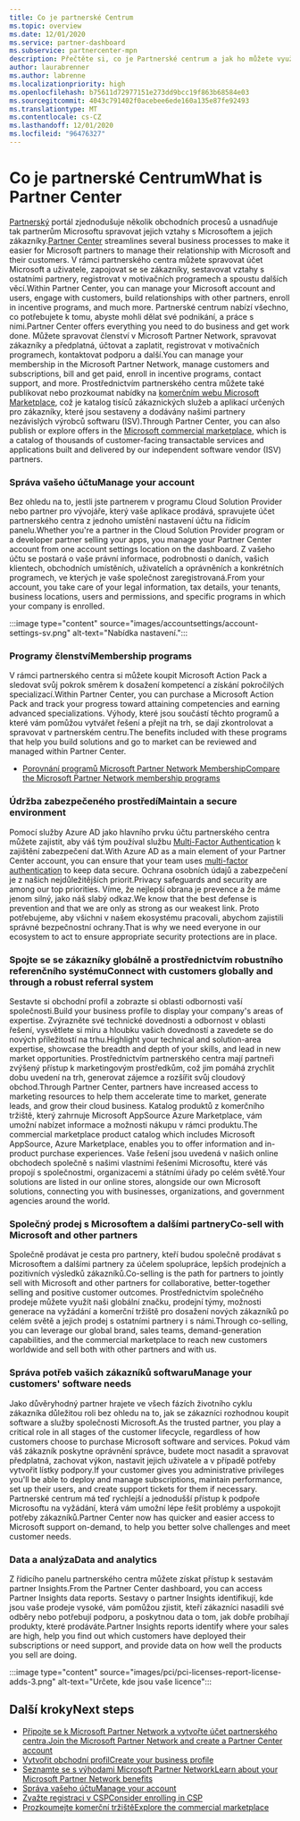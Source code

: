 ```yaml
---
title: Co je partnerské Centrum
ms.topic: overview
ms.date: 12/01/2020
ms.service: partner-dashboard
ms.subservice: partnercenter-mpn
description: Přečtěte si, co je Partnerské centrum a jak ho můžete využít k růstu vaší firmy.
author: laurabrenner
ms.author: labrenne
ms.localizationpriority: high
ms.openlocfilehash: b75611d72977151e273dd9bcc19f863b68584e03
ms.sourcegitcommit: 4043c791402f0acebee6ede160a135e87fe92493
ms.translationtype: MT
ms.contentlocale: cs-CZ
ms.lasthandoff: 12/01/2020
ms.locfileid: "96476327"
---
```

# <a name="what-is-partner-center"></a><span data-ttu-id="e5c65-103">Co je partnerské Centrum</span><span class="sxs-lookup"><span data-stu-id="e5c65-103">What is Partner Center</span></span>

<span data-ttu-id="e5c65-104">[Partnerský](https://partner.microsoft.com/dashboard/home) portál zjednodušuje několik obchodních procesů a usnadňuje tak partnerům Microsoftu spravovat jejich vztahy s Microsoftem a jejich zákazníky.</span><span class="sxs-lookup"><span data-stu-id="e5c65-104">[Partner Center](https://partner.microsoft.com/dashboard/home) streamlines several business processes to make it easier for Microsoft partners to manage their relationship with Microsoft and their customers.</span></span>   <span data-ttu-id="e5c65-105">V rámci partnerského centra můžete spravovat účet Microsoft a uživatele, zapojovat se se zákazníky, sestavovat vztahy s ostatními partnery, registrovat v motivačních programech a spoustu dalších věcí.</span><span class="sxs-lookup"><span data-stu-id="e5c65-105">Within Partner Center, you can manage your Microsoft account and users, engage with customers, build relationships with other partners, enroll in incentive programs, and much more.</span></span> <span data-ttu-id="e5c65-106">Partnerské centrum nabízí všechno, co potřebujete k tomu, abyste mohli dělat své podnikání, a práce s nimi.</span><span class="sxs-lookup"><span data-stu-id="e5c65-106">Partner Center offers everything you need to do business and get work done.</span></span> <span data-ttu-id="e5c65-107">Můžete spravovat členství v Microsoft Partner Network, spravovat zákazníky a předplatná, účtovat a zaplatit, registrovat v motivačních programech, kontaktovat podporu a další.</span><span class="sxs-lookup"><span data-stu-id="e5c65-107">You can manage your membership in the Microsoft Partner Network, manage customers and subscriptions, bill and get paid, enroll in incentive programs, contact support, and more.</span></span> <span data-ttu-id="e5c65-108">Prostřednictvím partnerského centra můžete také publikovat nebo prozkoumat nabídky na [komerčním webu Microsoft Marketplace](/azure/marketplace), což je katalog tisíců zákaznických služeb a aplikací určených pro zákazníky, které jsou sestaveny a dodávány našimi partnery nezávislých výrobců softwaru (ISV).</span><span class="sxs-lookup"><span data-stu-id="e5c65-108">Through Partner Center, you can also publish or explore offers in the [Microsoft commercial marketplace](/azure/marketplace), which is a catalog of thousands of customer-facing transactable services and applications built and delivered by our  independent software vendor (ISV) partners.</span></span>

### <a name="manage-your-account"></a><span data-ttu-id="e5c65-109">Správa vašeho účtu</span><span class="sxs-lookup"><span data-stu-id="e5c65-109">Manage your account</span></span>

<span data-ttu-id="e5c65-110">Bez ohledu na to, jestli jste partnerem v programu Cloud Solution Provider nebo partner pro vývojáře, který vaše aplikace prodává, spravujete účet partnerského centra z jednoho umístění nastavení účtu na řídicím panelu.</span><span class="sxs-lookup"><span data-stu-id="e5c65-110">Whether you're a partner in the Cloud Solution Provider program or a developer partner selling your apps, you manage your Partner Center account from one account settings location on the dashboard.</span></span>  <span data-ttu-id="e5c65-111">Z vašeho účtu se postará o vaše právní informace, podrobnosti o daních, vašich klientech, obchodních umístěních, uživatelích a oprávněních a konkrétních programech, ve kterých je vaše společnost zaregistrovaná.</span><span class="sxs-lookup"><span data-stu-id="e5c65-111">From your account, you take care of your legal information, tax details, your tenants, business locations, users and permissions, and specific programs in which your company is enrolled.</span></span> 

:::image type="content" source="images/accountsettings/account-settings-sv.png" alt-text="Nabídka nastavení.":::


### <a name="membership-programs"></a><span data-ttu-id="e5c65-113">Programy členství</span><span class="sxs-lookup"><span data-stu-id="e5c65-113">Membership programs</span></span>

<span data-ttu-id="e5c65-114">V rámci partnerského centra si můžete koupit Microsoft Action Pack a sledovat svůj pokrok směrem k dosažení kompetencí a získání pokročilých specializací.</span><span class="sxs-lookup"><span data-stu-id="e5c65-114">Within Partner Center, you can  purchase a Microsoft Action Pack and track your progress toward attaining competencies and earning advanced specializations.</span></span> <span data-ttu-id="e5c65-115">Výhody, které jsou součástí těchto programů a které vám pomůžou vytvářet řešení a přejít na trh, se dají zkontrolovat a spravovat v partnerském centru.</span><span class="sxs-lookup"><span data-stu-id="e5c65-115">The benefits included with these programs that help you build solutions and go to market can be reviewed and managed within Partner Center.</span></span>

- [<span data-ttu-id="e5c65-116">Porovnání programů Microsoft Partner Network Membership</span><span class="sxs-lookup"><span data-stu-id="e5c65-116">Compare the Microsoft Partner Network membership programs</span></span>](https://partner.microsoft.com/membership/compare-offers) 


### <a name="maintain-a-secure-environment"></a><span data-ttu-id="e5c65-117">Údržba zabezpečeného prostředí</span><span class="sxs-lookup"><span data-stu-id="e5c65-117">Maintain a secure environment</span></span>

<span data-ttu-id="e5c65-118">Pomocí služby Azure AD jako hlavního prvku účtu partnerského centra můžete zajistit, aby váš tým používal službu [Multi-Factor Authentication](partner-security-requirements-mandating-mfa.md) k zajištění zabezpečení dat.</span><span class="sxs-lookup"><span data-stu-id="e5c65-118">With Azure AD as a main element of your Partner Center account, you can ensure that your team uses [multi-factor authentication](partner-security-requirements-mandating-mfa.md) to keep data secure.</span></span> <span data-ttu-id="e5c65-119">Ochrana osobních údajů a zabezpečení je z našich nejdůležitějších priorit.</span><span class="sxs-lookup"><span data-stu-id="e5c65-119">Privacy safeguards and security are among our top priorities.</span></span> <span data-ttu-id="e5c65-120">Víme, že nejlepší obrana je prevence a že máme jenom silný, jako náš slabý odkaz.</span><span class="sxs-lookup"><span data-stu-id="e5c65-120">We know that the best defense is prevention and that we are only as strong as our weakest link.</span></span> <span data-ttu-id="e5c65-121">Proto potřebujeme, aby všichni v našem ekosystému pracovali, abychom zajistili správné bezpečnostní ochrany.</span><span class="sxs-lookup"><span data-stu-id="e5c65-121">That is why we need everyone in our ecosystem to act to ensure appropriate security protections are in place.</span></span>

### <a name="connect-with-customers-globally-and-through-a-robust-referral-system"></a><span data-ttu-id="e5c65-122">Spojte se se zákazníky globálně a prostřednictvím robustního referenčního systému</span><span class="sxs-lookup"><span data-stu-id="e5c65-122">Connect with customers globally and through a robust referral system</span></span>

<span data-ttu-id="e5c65-123">Sestavte si obchodní profil a zobrazte si oblasti odbornosti vaší společnosti.</span><span class="sxs-lookup"><span data-stu-id="e5c65-123">Build your business profile to display your company's areas of expertise.</span></span> <span data-ttu-id="e5c65-124">Zvýrazněte své technické dovednosti a odbornost v oblasti řešení, vysvětlete si míru a hloubku vašich dovedností a zavedete se do nových příležitostí na trhu.</span><span class="sxs-lookup"><span data-stu-id="e5c65-124">Highlight your technical and solution-area expertise, showcase the breadth and depth of your skills, and lead in new market opportunities.</span></span> <span data-ttu-id="e5c65-125">Prostřednictvím partnerského centra mají partneři zvýšený přístup k marketingovým prostředkům, což jim pomáhá zrychlit dobu uvedení na trh, generovat zájemce a rozšířit svůj cloudový obchod.</span><span class="sxs-lookup"><span data-stu-id="e5c65-125">Through Partner Center, partners have increased access to marketing resources to help them accelerate time to market, generate leads, and grow their cloud business.</span></span> <span data-ttu-id="e5c65-126">Katalog produktů z komerčního tržiště, který zahrnuje Microsoft AppSource Azure Marketplace, vám umožní nabízet informace a možnosti nákupu v rámci produktu.</span><span class="sxs-lookup"><span data-stu-id="e5c65-126">The commercial marketplace product catalog which includes Microsoft AppSource, Azure Marketplace, enables you to offer information and in-product purchase experiences.</span></span> <span data-ttu-id="e5c65-127">Vaše řešení jsou uvedená v našich online obchodech společně s našimi vlastními řešeními Microsoftu, které vás propojí s společnostmi, organizacemi a státními úřady po celém světě.</span><span class="sxs-lookup"><span data-stu-id="e5c65-127">Your solutions are listed in our online stores, alongside our own Microsoft solutions, connecting you with businesses, organizations, and government agencies around the world.</span></span>

### <a name="co-sell-with-microsoft-and-other-partners"></a><span data-ttu-id="e5c65-128">Společný prodej s Microsoftem a dalšími partnery</span><span class="sxs-lookup"><span data-stu-id="e5c65-128">Co-sell with Microsoft and other partners</span></span>

<span data-ttu-id="e5c65-129">Společně prodávat je cesta pro partnery, kteří budou společně prodávat s Microsoftem a dalšími partnery za účelem spolupráce, lepších prodejních a pozitivních výsledků zákazníků.</span><span class="sxs-lookup"><span data-stu-id="e5c65-129">Co-selling is the path for partners to jointly sell with Microsoft and other partners for collaborative, better-together selling and positive customer outcomes.</span></span>  <span data-ttu-id="e5c65-130">Prostřednictvím společného prodeje můžete využít naši globální značku, prodejní týmy, možnosti generace na vyžádání a komerční tržiště pro dosažení nových zákazníků po celém světě a jejich prodej s ostatními partnery i s námi.</span><span class="sxs-lookup"><span data-stu-id="e5c65-130">Through co-selling, you can leverage our global brand, sales teams, demand-generation capabilities, and the commercial marketplace to reach new customers worldwide and sell both with other partners and with us.</span></span>

### <a name="manage-your-customers-software-needs"></a><span data-ttu-id="e5c65-131">Správa potřeb vašich zákazníků softwaru</span><span class="sxs-lookup"><span data-stu-id="e5c65-131">Manage your customers' software needs</span></span>

<span data-ttu-id="e5c65-132">Jako důvěryhodný partner hrajete ve všech fázích životního cyklu zákazníka důležitou roli bez ohledu na to, jak se zákazníci rozhodnou koupit software a služby společnosti Microsoft.</span><span class="sxs-lookup"><span data-stu-id="e5c65-132">As the trusted partner, you play a critical role in all stages of the customer lifecycle, regardless of how customers choose to purchase Microsoft software and services.</span></span> <span data-ttu-id="e5c65-133">Pokud vám váš zákazník poskytne oprávnění správce, budete moct nasadit a spravovat předplatná, zachovat výkon, nastavit jejich uživatele a v případě potřeby vytvořit lístky podpory.</span><span class="sxs-lookup"><span data-stu-id="e5c65-133">If your customer gives you administrative privileges you'll be able to deploy and manage subscriptions, maintain performance, set up their users, and create support tickets for them if necessary.</span></span> <span data-ttu-id="e5c65-134">Partnerské centrum má teď rychlejší a jednodušší přístup k podpoře Microsoftu na vyžádání, která vám umožní lépe řešit problémy a uspokojit potřeby zákazníků.</span><span class="sxs-lookup"><span data-stu-id="e5c65-134">Partner Center now has quicker and easier access to Microsoft support on-demand, to help you better solve challenges and meet customer needs.</span></span>

### <a name="data-and-analytics"></a><span data-ttu-id="e5c65-135">Data a analýza</span><span class="sxs-lookup"><span data-stu-id="e5c65-135">Data and analytics</span></span>

<span data-ttu-id="e5c65-136">Z řídicího panelu partnerského centra můžete získat přístup k sestavám partner Insights.</span><span class="sxs-lookup"><span data-stu-id="e5c65-136">From the Partner Center dashboard, you can access Partner Insights data reports.</span></span> <span data-ttu-id="e5c65-137">Sestavy o partner Insights identifikují, kde jsou vaše prodeje vysoké, vám pomůžou zjistit, kteří zákazníci nasadili své odběry nebo potřebují podporu, a poskytnou data o tom, jak dobře probíhají produkty, které prodáváte.</span><span class="sxs-lookup"><span data-stu-id="e5c65-137">Partner Insights reports identify where your sales are high, help you find out which customers have deployed their subscriptions or need support, and provide data on how well the products you sell are doing.</span></span>

:::image type="content" source="images/pci/pci-licenses-report-license-adds-3.png" alt-text="Určete, kde jsou vaše licence":::


## <a name="next-steps"></a><span data-ttu-id="e5c65-139">Další kroky</span><span class="sxs-lookup"><span data-stu-id="e5c65-139">Next steps</span></span>

- [<span data-ttu-id="e5c65-140">Připojte se k Microsoft Partner Network a vytvořte účet partnerského centra.</span><span class="sxs-lookup"><span data-stu-id="e5c65-140">Join the Microsoft Partner Network and create a Partner Center account</span></span>](mpn-create-a-partner-center-account.md)
- [<span data-ttu-id="e5c65-141">Vytvořit obchodní profil</span><span class="sxs-lookup"><span data-stu-id="e5c65-141">Create your business profile</span></span>](create-a-marketing-profile.md)
- [<span data-ttu-id="e5c65-142">Seznamte se s výhodami Microsoft Partner Network</span><span class="sxs-lookup"><span data-stu-id="e5c65-142">Learn about your Microsoft Partner Network benefits</span></span>](mpn-find-benefits.md)
- [<span data-ttu-id="e5c65-143">Správa vašeho účtu</span><span class="sxs-lookup"><span data-stu-id="e5c65-143">Manage your account</span></span>](partner-center-account-setup.md)
- [<span data-ttu-id="e5c65-144">Zvažte registraci v CSP</span><span class="sxs-lookup"><span data-stu-id="e5c65-144">Consider enrolling in CSP</span></span>](csp-overview.md)
- [<span data-ttu-id="e5c65-145">Prozkoumejte komerční tržiště</span><span class="sxs-lookup"><span data-stu-id="e5c65-145">Explore the commercial marketplace</span></span>](csp-commercial-marketplace-overview.md)

